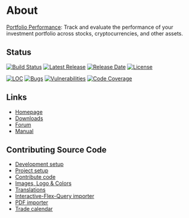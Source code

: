 # About

[Portfolio Performance](https://www.portfolio-performance.info): Track and evaluate the performance of your investment portfolio across stocks, cryptocurrencies, and other assets.

## Status

[![Build Status](https://github.com/portfolio-performance/portfolio/workflows/CI/badge.svg)](https://github.com/portfolio-performance/portfolio/actions?query=workflow%3ACI) [![Latest Release](https://img.shields.io/github/release/buchen/portfolio.svg)](https://github.com/portfolio-performance/portfolio/releases/latest) [![Release Date](https://img.shields.io/github/release-date/buchen/portfolio?color=blue)](https://github.com/portfolio-performance/portfolio/releases/latest) [![License](https://img.shields.io/github/license/buchen/portfolio.svg)](https://github.com/portfolio-performance/portfolio/blob/master/LICENSE)

[![LOC](https://sonarcloud.io/api/project_badges/measure?project=name.abuchen.portfolio%3Aportfolio-app&metric=ncloc)](https://sonarcloud.io/dashboard?id=name.abuchen.portfolio%3Aportfolio-app) [![Bugs](https://sonarcloud.io/api/project_badges/measure?project=name.abuchen.portfolio%3Aportfolio-app&metric=bugs)](https://sonarcloud.io/project/issues?id=name.abuchen.portfolio%3Aportfolio-app&resolved=false&types=BUG) [![Vulnerabilities](https://sonarcloud.io/api/project_badges/measure?project=name.abuchen.portfolio%3Aportfolio-app&metric=vulnerabilities)](https://sonarcloud.io/project/issues?id=name.abuchen.portfolio%3Aportfolio-app&resolved=false&types=VULNERABILITY) [![Code Coverage](https://sonarcloud.io/api/project_badges/measure?project=name.abuchen.portfolio%3Aportfolio-app&metric=coverage)](https://sonarcloud.io/component_measures?id=name.abuchen.portfolio%3Aportfolio-app&metric=Coverage)


## Links

* [Homepage](https://www.portfolio-performance.info)
* [Downloads](https://github.com/portfolio-performance/portfolio/releases)
* [Forum](https://forum.portfolio-performance.info/)
* [Manual](https://help.portfolio-performance.info/en)


## Contributing Source Code

* [Development setup](CONTRIBUTING.md#development-setup)
* [Project setup](CONTRIBUTING.md#project-setup)
* [Contribute code](CONTRIBUTING.md#contribute-code)
* [Images, Logo & Colors](CONTRIBUTING.md#images-logo-and-color)
* [Translations](CONTRIBUTING.md#translations)
* [Interactive-Flex-Query importer](CONTRIBUTING.md#interactive-flex-query-importer)
* [PDF importer](CONTRIBUTING.md#pdf-importer)
* [Trade calendar](CONTRIBUTING.md#trade-calendar)